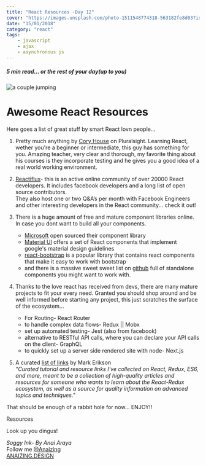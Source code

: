 ```yaml
---
title: "React Resources -Day 12"
cover: "https://images.unsplash.com/photo-1511548774318-563182fe8d03?ixlib=rb-0.3.5&ixid=eyJhcHBfaWQiOjEyMDd9&s=226688553251c9261fa28de062b96b40&auto=format&fit=crop&w=750&q=80"
date: "15/01/2018"
category: "react"
tags:
    - javascript
    - ajax
    - asynchronous js
---
```

##### 5 min read... or the rest of your day(up to you)

![a couple jumping](https://images.unsplash.com/photo-1502902020937-d77a834d5e5f?ixlib=rb-0.3.5&ixid=eyJhcHBfaWQiOjEyMDd9&s=11d17c871138721e2d9f5704a71c3c6b&auto=format&fit=crop&w=1350&q=80)

# Awesome React Resources

Here goes a list of great stuff by smart React lovn people...

1. Pretty much anything by [Cory House](https://app.pluralsight.com/profile/author/cory-house) on Pluralsight. Learning React, wether you're a beginner or intermediate, this guy has something for you. Amazing teacher, very clear and thorough, my favorite thing about his courses is they incorporate testing and he gives you a good idea of a real world working environment.

2. [Reactiflux](https://www.reactiflux.com/)- this is an active online community of over 20000 React developers. It includes facebook developers and a long list of open source contributors.<br>
They also host one or two Q&A’s per month with Facebook Engineers and other interesting developers in the React community... check it out!

3. There is a huge amount of free and mature component libraries online. In case you dont want to build all your components.
    * [Microsoft](https://developer.microsoft.com/en-us/fabric) open sourced their component library
    * [Material UI](http://www.material-ui.com/#/) offers a set of React components that implement google's material design guidelines
    * [react-bootstrap](https://react-bootstrap.github.io/) is a popular library that contains react components that make it easy to work with bootstrap
    * and there is a massive sweet sweet list on [github](https://github.com/enaqx/awesome-react) full of standalone components you might want to work with.

4. Thanks to the love react has received from devs, there are many mature projects to fit your every need. Granted you should shop around and be well informed before starting any project, this just scratches the surface of the ecosystem...

    * For Routing- React Router
    * to handle complex data flows- Redux || Mobx
    * set up automated testing- Jest (also from facebook)
    * alternative to RESTful API calls, where you can declare your API calls on the client- GraphQL
    * to quickly set up a server side rendered site with node- Next.js

5. A curated [list of links](https://github.com/markerikson/react-redux-links) by Mark Erikson <br>
_"Curated tutorial and resource links I've collected on React, Redux, ES6, and more, meant to be a collection of high-quality articles and resources for someone who wants to learn about the React-Redux ecosystem, as well as a source for quality information on advanced topics and techniques."_

That should be enough of a rabbit hole for now... ENJOY!!






Resources

Look up you dingus!


_Soggy Ink- By Anai Araya_<br>
Follow me [@Anaizing](https://twitter.com/Anaizing) <br>
[ANAIZING.DESIGN](https://anaizing.design/)